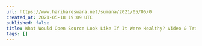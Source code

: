 ```yaml
---
url: https://www.harihareswara.net/sumana/2021/05/06/0
created_at: 2021-05-18 19:09 UTC
published: false
title: What Would Open Source Look Like If It Were Healthy? Video & Transcript
tags: []
---
```



